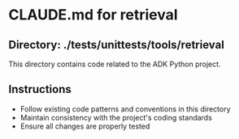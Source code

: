 # CLAUDE.md for retrieval

## Directory: ./tests/unittests/tools/retrieval

This directory contains code related to the ADK Python project.

## Instructions
- Follow existing code patterns and conventions in this directory
- Maintain consistency with the project's coding standards
- Ensure all changes are properly tested

